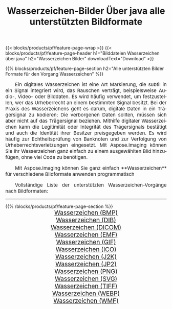﻿---
title: Wasserzeichen-Bilder Über java alle unterstützten Bildformate 
weight: 3920
url: /de/java/watermark 
lang: de
langdirlevel: 2
locales: zh-hans,ja,it,ru,de,es,fr,nl,id,lt,pl,pt,vi,tr,ko,zh-hant,ar,hi,th,sv,cs,uk,he
description: Mit Aspose.Imaging können Sie ganz einfach Wasserzeichen Bilder über java
---

{{< blocks/products/pf/feature-page-wrap >}}
{{< blocks/products/pf/feature-page-header h1="Bilddateien Wasserzeichen über java" h2="Wasserzeichen Bilder" downloadText="Download" >}}


{{% blocks/products/pf/feature-page-section  h2="Alle unterstützten Bilder Formate für den Vorgang Wasserzeichen" %}}
<p align="justify" style="text-indent:2em;font-size:15px;">
Ein digitales Wasserzeichen ist eine Art Markierung, die subtil in ein Signal integriert wird, das Rauschen verträgt, beispielsweise Audio-, Video- oder Bilddaten. Es wird häufig verwendet, um festzustellen, wer das Urheberrecht an einem bestimmten Signal besitzt. Bei der Praxis des Wasserzeichens geht es darum, digitale Daten in ein Trägersignal zu kodieren; Die verborgenen Daten sollten, müssen sich aber nicht auf das Trägersignal beziehen. Mithilfe digitaler Wasserzeichen kann die Legitimität oder Integrität des Trägersignals bestätigt und auch die Identität ihrer Besitzer preisgegeben werden. Es wird häufig zur Echtheitsprüfung von Banknoten und zur Verfolgung von Urheberrechtsverletzungen eingesetzt. Mit Aspose.Imaging können Sie Ihr Wasserzeichen ganz einfach zu einem ausgewählten Bild hinzufügen, ohne viel Code zu benötigen.
</p>
<p align="justify" style="text-indent:2em;font-size:15px;">
Mit Aspose.Imaging können Sie ganz einfach **Wasserzeichen** für verschiedene Bildformate anwenden programmatisch
</p>
<p align="justify" style="text-indent:2em;font-size:15px;">
Vollständige Liste der unterstützten Wasserzeichen-Vorgänge nach Bildformaten:
</p>
<hr/>
{{% /blocks/products/pf/feature-page-section %}}
<div class="container-fluid productfamilypage bg-gray">
    <div class="convertypes bg-gray agp-content section">
        <div class="container">
		<div class="row other-converters" style="gap: 10px;font-size: 19px;text-align:center;">
		    <div class='col-md-2 other-converter remove-lp remove-rp'><a href="/imaging/de/java/watermark/bmp" style="padding:15px;">Wasserzeichen (BMP)</a></div><div class='col-md-2 other-converter remove-lp remove-rp'><a href="/imaging/de/java/watermark/dib" style="padding:15px;">Wasserzeichen (DIB)</a></div><div class='col-md-2 other-converter remove-lp remove-rp'><a href="/imaging/de/java/watermark/dicom" style="padding:15px;">Wasserzeichen (DICOM)</a></div><div class='col-md-2 other-converter remove-lp remove-rp'><a href="/imaging/de/java/watermark/emf" style="padding:15px;">Wasserzeichen (EMF)</a></div><div class='col-md-2 other-converter remove-lp remove-rp'><a href="/imaging/de/java/watermark/gif" style="padding:15px;">Wasserzeichen (GIF)</a></div><div class='col-md-2 other-converter remove-lp remove-rp'><a href="/imaging/de/java/watermark/ico" style="padding:15px;">Wasserzeichen (ICO)</a></div><div class='col-md-2 other-converter remove-lp remove-rp'><a href="/imaging/de/java/watermark/j2k" style="padding:15px;">Wasserzeichen (J2K)</a></div><div class='col-md-2 other-converter remove-lp remove-rp'><a href="/imaging/de/java/watermark/jp2" style="padding:15px;">Wasserzeichen (JP2)</a></div><div class='col-md-2 other-converter remove-lp remove-rp'><a href="/imaging/de/java/watermark/png" style="padding:15px;">Wasserzeichen (PNG)</a></div><div class='col-md-2 other-converter remove-lp remove-rp'><a href="/imaging/de/java/watermark/svg" style="padding:15px;">Wasserzeichen (SVG)</a></div><div class='col-md-2 other-converter remove-lp remove-rp'><a href="/imaging/de/java/watermark/tiff" style="padding:15px;">Wasserzeichen (TIFF)</a></div><div class='col-md-2 other-converter remove-lp remove-rp'><a href="/imaging/de/java/watermark/webp" style="padding:15px;">Wasserzeichen (WEBP)</a></div><div class='col-md-2 other-converter remove-lp remove-rp'><a href="/imaging/de/java/watermark/wmf" style="padding:15px;">Wasserzeichen (WMF)</a></div>
                </div>
        </div>
    </div>
</div>
<br/>
